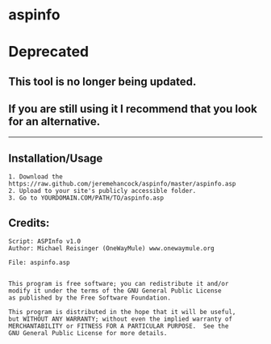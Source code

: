 aspinfo
=======

# Deprecated

## This tool is no longer being updated. 

## If you are still using it I recommend that you look for an alternative.

------------

Installation/Usage
-----------

    1. Download the https://raw.github.com/jeremehancock/aspinfo/master/aspinfo.asp
    2. Upload to your site's publicly accessible folder.
    3. Go to YOURDOMAIN.COM/PATH/TO/aspinfo.asp
    
Credits:
------------

    Script: ASPInfo v1.0
    Author: Michael Reisinger (OneWayMule) www.onewaymule.org

    File: aspinfo.asp


    This program is free software; you can redistribute it and/or
    modify it under the terms of the GNU General Public License
    as published by the Free Software Foundation. 

    This program is distributed in the hope that it will be useful,
    but WITHOUT ANY WARRANTY; without even the implied warranty of
    MERCHANTABILITY or FITNESS FOR A PARTICULAR PURPOSE.  See the
    GNU General Public License for more details.
